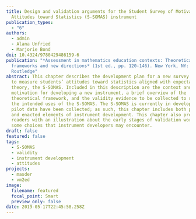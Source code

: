 ```yaml
---
title: Design and validation arguments for the Student Survey of Motivational
  Attitudes toward Statistics (S-SOMAS) instrument
publication_types:
  - "6"
authors:
  - admin
  - Alana Unfried
  - Marjorie Bond
doi: 10.4324/9780429486159-6
publication: "*Assessment in mathematics education contexts: Theoretical
  frameworks and new directions* (1st ed., pp. 120-146). New York, NY:
  Routledge"
abstract: This chapter describes the development plan for a new survey designed
  to measure students’ attitudes toward statistics aligned with expectancy value
  theory, the S-SOMAS. Included in this description are the context and
  motivation for developing a new instrument, a brief overview of the
  theoretical framework, and the validity evidence to be collected to support
  the intended uses of the S-SOMAS. The S-SOMAS is currently in development and
  pilot data have been collected; as such, this chapter includes both planned
  and enacted elements of instrument development. This chapter also provides
  readers with an illustration about the early stages of validation work and
  some choices that instrument developers may encounter.
draft: false
featured: false
tags:
  - S-SOMAS
  - validity
  - instrument development
  - attitudes
projects:
  - masder
  - vm2ed
image:
  filename: featured
  focal_point: Smart
  preview_only: false
date: 2019-05-17T22:45:58.258Z
---
```

